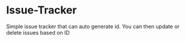 # Issue-Tracker
Simple issue tracker that can auto generate id. You can then update or delete issues based on ID
